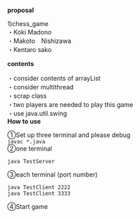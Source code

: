 **proposal**
 
1)chess_game  
・Koki Madono  
・Makoto　Nishizawa  
・Kentaro sako  

**contents**

・consider contents of arrayList  
・consider multithread  
・scrap class  
・two players are needed to play this game  
・use java.util.swing  
**How to use**

①Set up three terminal and please debug  
  `javac *.java`  
②one terminal

`java TestServer`  

③each terminal (port number)

`java TestClient 2222`  
`java TestClient 3333`  

④Start game
